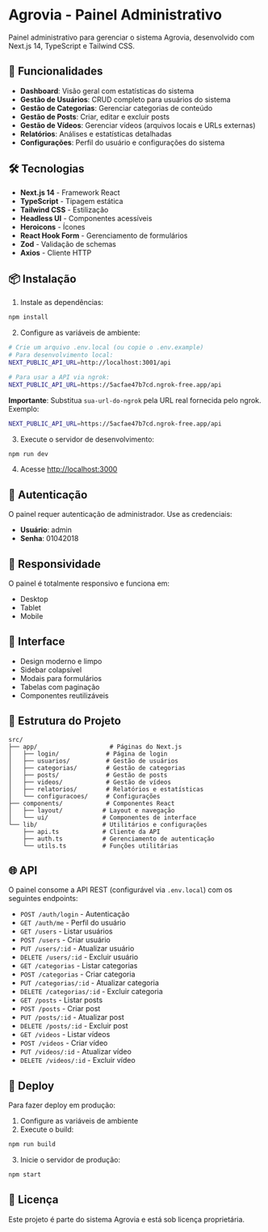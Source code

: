 # Agrovia - Painel Administrativo

Painel administrativo para gerenciar o sistema Agrovia, desenvolvido com Next.js 14, TypeScript e Tailwind CSS.

## 🚀 Funcionalidades

- **Dashboard**: Visão geral com estatísticas do sistema
- **Gestão de Usuários**: CRUD completo para usuários do sistema
- **Gestão de Categorias**: Gerenciar categorias de conteúdo
- **Gestão de Posts**: Criar, editar e excluir posts
- **Gestão de Vídeos**: Gerenciar vídeos (arquivos locais e URLs externas)
- **Relatórios**: Análises e estatísticas detalhadas
- **Configurações**: Perfil do usuário e configurações do sistema

## 🛠️ Tecnologias

- **Next.js 14** - Framework React
- **TypeScript** - Tipagem estática
- **Tailwind CSS** - Estilização
- **Headless UI** - Componentes acessíveis
- **Heroicons** - Ícones
- **React Hook Form** - Gerenciamento de formulários
- **Zod** - Validação de schemas
- **Axios** - Cliente HTTP

## 📦 Instalação

1. Instale as dependências:
```bash
npm install
```

2. Configure as variáveis de ambiente:
```bash
# Crie um arquivo .env.local (ou copie o .env.example)
# Para desenvolvimento local:
NEXT_PUBLIC_API_URL=http://localhost:3001/api

# Para usar a API via ngrok:
NEXT_PUBLIC_API_URL=https://5acfae47b7cd.ngrok-free.app/api
```

**Importante**: Substitua `sua-url-do-ngrok` pela URL real fornecida pelo ngrok. Exemplo:
```bash
NEXT_PUBLIC_API_URL=https://5acfae47b7cd.ngrok-free.app/api
```

3. Execute o servidor de desenvolvimento:
```bash
npm run dev
```

4. Acesse [http://localhost:3000](http://localhost:3000)

## 🔐 Autenticação

O painel requer autenticação de administrador. Use as credenciais:

- **Usuário**: admin
- **Senha**: 01042018

## 📱 Responsividade

O painel é totalmente responsivo e funciona em:
- Desktop
- Tablet
- Mobile

## 🎨 Interface

- Design moderno e limpo
- Sidebar colapsível
- Modais para formulários
- Tabelas com paginação
- Componentes reutilizáveis

## 🔧 Estrutura do Projeto

```
src/
├── app/                    # Páginas do Next.js
│   ├── login/             # Página de login
│   ├── usuarios/          # Gestão de usuários
│   ├── categorias/        # Gestão de categorias
│   ├── posts/             # Gestão de posts
│   ├── videos/            # Gestão de vídeos
│   ├── relatorios/        # Relatórios e estatísticas
│   └── configuracoes/     # Configurações
├── components/            # Componentes React
│   ├── layout/           # Layout e navegação
│   └── ui/               # Componentes de interface
└── lib/                  # Utilitários e configurações
    ├── api.ts            # Cliente da API
    ├── auth.ts           # Gerenciamento de autenticação
    └── utils.ts          # Funções utilitárias
```

## 🌐 API

O painel consome a API REST (configurável via `.env.local`) com os seguintes endpoints:

- `POST /auth/login` - Autenticação
- `GET /auth/me` - Perfil do usuário
- `GET /users` - Listar usuários
- `POST /users` - Criar usuário
- `PUT /users/:id` - Atualizar usuário
- `DELETE /users/:id` - Excluir usuário
- `GET /categorias` - Listar categorias
- `POST /categorias` - Criar categoria
- `PUT /categorias/:id` - Atualizar categoria
- `DELETE /categorias/:id` - Excluir categoria
- `GET /posts` - Listar posts
- `POST /posts` - Criar post
- `PUT /posts/:id` - Atualizar post
- `DELETE /posts/:id` - Excluir post
- `GET /videos` - Listar vídeos
- `POST /videos` - Criar vídeo
- `PUT /videos/:id` - Atualizar vídeo
- `DELETE /videos/:id` - Excluir vídeo

## 🚀 Deploy

Para fazer deploy em produção:

1. Configure as variáveis de ambiente
2. Execute o build:
```bash
npm run build
```

3. Inicie o servidor de produção:
```bash
npm start
```

## 📄 Licença

Este projeto é parte do sistema Agrovia e está sob licença proprietária.